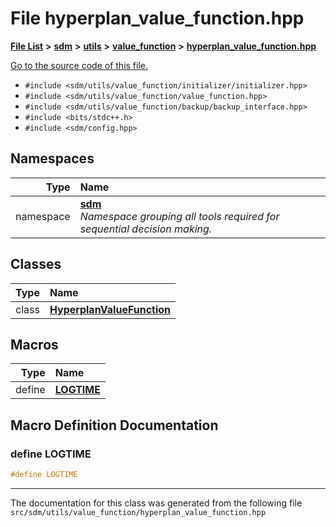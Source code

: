 
# File hyperplan\_value\_function.hpp

<link rel="stylesheet" href="https://cdnjs.cloudflare.com/ajax/libs/KaTeX/0.5.1/katex.min.css">
<link rel="stylesheet" href="https://cdn.jsdelivr.net/github-markdown-css/2.2.1/github-markdown.css"/>



[**File List**](files.md) **>** [**sdm**](dir_ae1b8d8c3d2627954ba53c22978558f0.md) **>** [**utils**](dir_d5f9b32a4b7e3085fe36bb5e85e812de.md) **>** [**value\_function**](dir_9190e49f25bb1396e1fb4a6f0beec9b4.md) **>** [**hyperplan\_value\_function.hpp**](hyperplan__value__function_8hpp.md)

[Go to the source code of this file.](hyperplan__value__function_8hpp_source.md)



* `#include <sdm/utils/value_function/initializer/initializer.hpp>`
* `#include <sdm/utils/value_function/value_function.hpp>`
* `#include <sdm/utils/value_function/backup/backup_interface.hpp>`
* `#include <bits/stdc++.h>`
* `#include <sdm/config.hpp>`









## Namespaces

| Type | Name |
| ---: | :--- |
| namespace | [**sdm**](namespacesdm.md) <br>_Namespace grouping all tools required for sequential decision making._  |

## Classes

| Type | Name |
| ---: | :--- |
| class | [**HyperplanValueFunction**](classsdm_1_1HyperplanValueFunction.md) <br> |












## Macros

| Type | Name |
| ---: | :--- |
| define  | [**LOGTIME**](hyperplan__value__function_8hpp.md#define-logtime)  <br> |

## Macro Definition Documentation



### define LOGTIME 


```cpp
#define LOGTIME 
```



------------------------------
The documentation for this class was generated from the following file `src/sdm/utils/value_function/hyperplan_value_function.hpp`